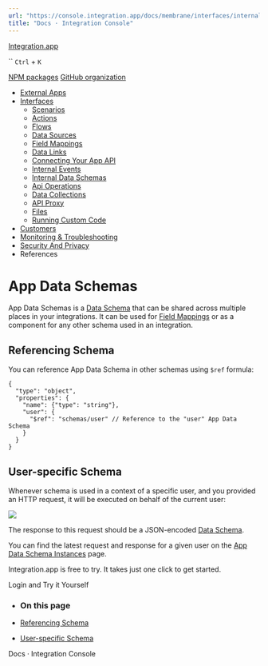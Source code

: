 ```yaml
---
url: "https://console.integration.app/docs/membrane/interfaces/internal-data-schemas"
title: "Docs · Integration Console"
---
```


[Integration.app](https://integration.app/)

`` `Ctrl` + `K`

[NPM packages](https://www.npmjs.com/~integration.app) [GitHub organization](https://github.com/integration-app)

- [External Apps](https://console.integration.app/docs/membrane/apps)
- [Interfaces](https://console.integration.app/docs/membrane/interfaces)
  - [Scenarios](https://console.integration.app/docs/membrane/interfaces/scenarios)
  - [Actions](https://console.integration.app/docs/membrane/interfaces/actions)
  - [Flows](https://console.integration.app/docs/membrane/interfaces/flows)
  - [Data Sources](https://console.integration.app/docs/membrane/interfaces/data-sources)
  - [Field Mappings](https://console.integration.app/docs/membrane/interfaces/field-mappings)
  - [Data Links](https://console.integration.app/docs/membrane/interfaces/data-links)
  - [Connecting Your App API](https://console.integration.app/docs/membrane/interfaces/internal-api)
  - [Internal Events](https://console.integration.app/docs/membrane/interfaces/internal-events)
  - [Internal Data Schemas](https://console.integration.app/docs/membrane/interfaces/internal-data-schemas)
  - [Api Operations](https://console.integration.app/docs/membrane/interfaces/api-operations)
  - [Data Collections](https://console.integration.app/docs/membrane/interfaces/data-collections)
  - [API Proxy](https://console.integration.app/docs/membrane/interfaces/api-proxy)
  - [Files](https://console.integration.app/docs/membrane/interfaces/files)
  - [Running Custom Code](https://console.integration.app/docs/membrane/interfaces/custom-code)
- [Customers](https://console.integration.app/docs/membrane/customers)
- [Monitoring & Troubleshooting](https://console.integration.app/docs/membrane/monitoring)
- [Security And Privacy](https://console.integration.app/docs/membrane/security-and-privacy)
- References

# App Data Schemas

App Data Schemas is a [Data Schema](https://console.integration.app/docs/membrane/references/data-schemas) that can be shared across multiple places in your integrations.
It can be used for [Field Mappings](https://console.integration.app/docs/membrane/interfaces/field-mappings) or as a component for any other schema used in an integration.

## Referencing Schema

You can reference App Data Schema in other schemas using `$ref` formula:

```markup
{
  "type": "object",
  "properties": {
    "name": {"type": "string"},
    "user": {
      "$ref": "schemas/user" // Reference to the "user" App Data Schema
    }
  }
}
```

## User-specific Schema

Whenever schema is used in a context of a specific user, and you provided an HTTP request, it will be executed on behalf of the current user:

![](https://console.integration.app/images/docs/app-data-schema-request.png)

The response to this request should be a JSON-encoded [Data Schema](https://console.integration.app/docs/membrane/references/data-schemas).

You can find the latest request and response for a given user on the [App Data Schema Instances](https://console.integration.app/w/0/deployments/app-data-schema-instances) page.

Integration.app is free to try. It takes just one click to get started.

Login and Try it Yourself

- ### On this page

- [Referencing Schema](https://console.integration.app/docs/membrane/interfaces/internal-data-schemas#referencing-schema)
- [User-specific Schema](https://console.integration.app/docs/membrane/interfaces/internal-data-schemas#user-specific-schema)

Docs · Integration Console